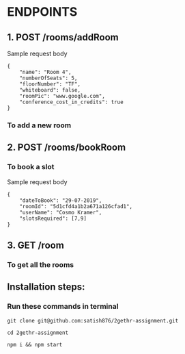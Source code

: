 # ENDPOINTS

## 1. POST /rooms/addRoom

Sample request body
```
{
	"name": "Room 4",
	"numberOfSeats": 5,
	"floorNumber": "TF",
	"whiteboard": false,
	"roomPic": "www.google.com",
	"conference_cost_in_credits": true
}
```

### To add a new room


## 2. POST /rooms/bookRoom

### To book a slot

Sample request body
```
{
	"dateToBook": "29-07-2019",
	"roomId": "5d1cfd4a1b2a671a126cfad1",
	"userName": "Cosmo Kramer",
	"slotsRequired": [7,9]
}
```
## 3. GET /room

### To get all the rooms


## Installation steps:

### Run these commands in terminal

`git clone git@github.com:satish876/2gethr-assignment.git`

`cd 2gethr-assignment`

`npm i && npm start`